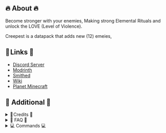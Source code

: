 ## 🔥 About 🔥

Become stronger with your enemies, Making strong Elemental Rituals and unlock the LOVE (Level of Violence).

Creepest is a datapack that adds new (12) emeies, 

## 🧷 Links 🧷

* [Discord Server](https://discord.gg/FAzckXTf3z)
* [Modrinth]()
* [Smithed]()
* [Wiki](https://github.com/DeWonknuOff/Creepest/wiki)
* [Planet Minecraft](https://www.planetminecraft.com/data-pack/creepest/)

## 💎 Additional 💎

<details>
  <summary>
    📃 Credits 📃
  </summary>

__User Credits:__<br>
DeWonknu - Main Programmer<br/>
DeWonknu - Artist<br/>
The Maker Cr. - Brainstorming<br/>
Gmcgarr - Emotional Support (lol)<br/>

__Libraries & Extra:__<br>
VisiVersa - [Smithed Common Shaders, Nucleus, Miscelaneous Code, Inspiration and README.md things](https://github.com/VisiVersa)<br/>
TheNuclearNexus & co. - [Various Smithed Libraries](https://smithed.dev/smithed)<br/>
CloudWolf - [Custom Action Bars](https://www.youtube.com/watch?v=EL2X6ppZSCQ)<br/>
AmberWat - [Negative Space Font](https://github.com/AmberWat/NegativeSpaceFont)<br/>
ShockMicro - [Emissive Textures](https://github.com/ShockMicro/VanillaDynamicEmissives)<br/>
Dizzistitch - [Easy Natural Custom Mob Spawn](https://discord.gg/GMfTGTSucD)<br/>

</details>
<details>
  <summary>
    🙋 FAQ 🙋
  </summary>

__I can run Creepest with other packs?__<br/>
Depends, with the Smithed Launcher, then it likely can, You may have to merge the resourcepack and/or datapack with weld.<br/>

__Im expiencing some render issues__
Optifine tends to make issues with our datapacks, Like flipped or invisible mobs, We are not sure why, because Optifine is closed source.
Theres better Alternatives to Optifine:
 * [on optifine](https://tinyurl.com/optifine-is-mid)<br/>

__The datapack in server is broken__
Some server or plugin software may cause issues with our datapacks. This notoriously includes Paper, Spigot, Bukkit, Paper and Purpur.
You can try to mess around with the config files, but it's recommended to use Vanilla or Fabric, and sometimes Forge with varying results.<br/><br/>

</details>

<details>
  <summary>
    💻 Commands 💻
  </summary>

  * spawning items: /loot give @s loot creepest:items/...<br/>
  * spawning mobs: /function creepest:commands/summon/...<br/>

</details>
